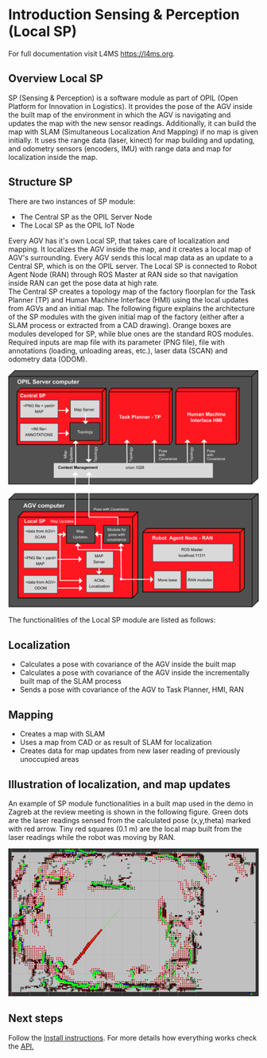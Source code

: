 # Introduction Sensing & Perception (Local SP)

For full documentation visit L4MS <https://l4ms.org>.

<!--Link to other modules of OPIL (opil-MODULENAME.l4ms.eu):-->

<!--* [Robot Agent Node (RAN)](http://opil-ran.l4ms.eu)-->
<!--* [Human Agent Node (HAN)](http://opil-han.l4ms.eu)-->
<!--* [Sensor Agent Node (SAN)](http://opil-san.l4ms.eu) -->
<!--* [Task Planner (TP)](http://opil-tp.l4ms.eu)-->
<!--* [Human Machine Interface (HMI)](http://opil-hmi.l4ms.eu)-->
<!--* [Context Management (CM)](http://opil-cm.l4ms.eu) -->

## Overview Local SP

SP (Sensing & Perception) is a software module as part of OPIL (Open Platform for Innovation in Logistics). 
It provides the pose of the AGV inside the built map of the environment in which the AGV is navigating and updates the map with the new sensor readings.
Additionally, it can build the map with SLAM (Simultaneous Localization And Mapping) if no map is given initially. It uses the range data (laser, kinect) for map building and updating, and odometry sensors (encoders, IMU) with range data and map for localization inside the map.

## Structure SP

There are two instances of SP module: 

* The Central SP as the OPIL Server Node
* The Local SP as the OPIL IoT Node

Every AGV has it's own Local SP, that takes care of localization and mapping. It localizes the AGV inside the map, and it creates a local map of AGV's surrounding.
Every AGV sends this local map data as an update to a Central SP, which is on the OPIL server. The Local SP is connected to Robot Agent Node (RAN) through ROS Master at RAN side so that navigation inside RAN can get the pose data at high rate.  
The Central SP creates a topology map of the factory floorplan for the Task Planner (TP) and Human Machine Interface (HMI) using the local updates from AGVs and an initial map.
The following figure explains the architecture of the SP modules with the given initial map of the factory (either after a SLAM process or extracted from a CAD drawing). Orange boxes are modules developed for SP, while blue ones are the standard ROS modules. Required inputs are map file with its parameter (PNG file), file with annotations (loading, unloading areas, etc.), laser data (SCAN) and odometry data (ODOM).

![SP module architecture](./img/sp.png)

The functionalities of the Local SP module are listed as follows:

## Localization

* Calculates a pose with covariance of the AGV inside the built map
* Calculates a pose with covariance of the AGV inside the incrementally built map of the SLAM process
* Sends a pose with covariance of the AGV to Task Planner, HMI, RAN

## Mapping

* Creates a map with SLAM
* Uses a map from CAD or as result of SLAM for localization
* Creates data for map updates from new laser reading of previously unoccupied areas



## <a name="mapupdates">Illustration of localization, and map updates</a>

An example of SP module functionalities in a built map used in the demo in Zagreb at the review meeting is shown in the following figure. 
Green dots are the laser readings sensed from the calculated pose (x,y,theta) marked with red arrow.
Tiny red squares (0.1 m) are the local map built from the laser readings while the robot was moving by RAN. 

![Map updates 1](./img/movingwithranrviz.png)



## Next steps

Follow the [Install instructions](./Local_SP_Installation_Guide.md).
For more details how everything works check the [API.](./Local_SP_User_Guide1_API.md)     
        
